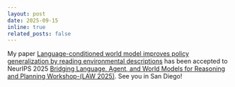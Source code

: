 ```yaml
---
layout: post
date: 2025-09-15
inline: true
related_posts: false
---
```


My paper [Language-conditioned world model improves policy
generalization by reading environmental descriptions]() has been accepted to NeurIPS 2025 [Bridging Language, Agent, and World Models for Reasoning and Planning Workshop-(LAW 2025)](https://sites.google.com/view/law-2025). See you in San Diego!
